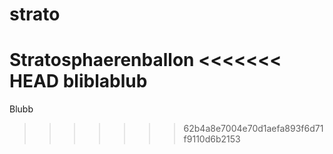 # strato
Stratosphaerenballon
<<<<<<< HEAD
bliblablub
=======
Blubb
>>>>>>> 62b4a8e7004e70d1aefa893f6d71f9110d6b2153
